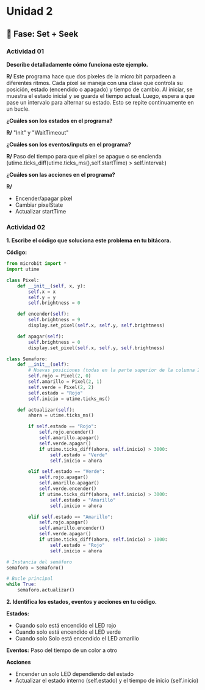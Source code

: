 # Unidad 2

## 🔎 Fase: Set + Seek

### Actividad 01
**Describe detalladamente cómo funciona este ejemplo.**

**R/** Este programa hace que dos píxeles de la micro:bit parpadeen a diferentes ritmos. Cada píxel se maneja con una clase que controla su posición, estado (encendido o apagado) y tiempo de cambio. Al iniciar, se muestra el estado inicial y se guarda el tiempo actual. Luego, espera a que pase un intervalo para alternar su estado. Esto se repite continuamente en un bucle.

**¿Cuáles son los estados en el programa?**

**R/** 	"Init" y "WaitTimeout"

**¿Cuáles son los eventos/inputs en el programa?**

**R/** 	Paso del tiempo para que el pixel se apague o se encienda (utime.ticks_diff(utime.ticks_ms(),self.startTime) > self.interval:)

**¿Cuáles son las acciones en el programa?**

**R/** 
- Encender/apagar píxel
- Cambiar pixelState
- Actualizar startTime

### Actividad 02

**1. Escribe el código que soluciona este problema en tu bitácora.**

**Código:**
``` py
from microbit import *
import utime

class Pixel:
    def __init__(self, x, y):
        self.x = x
        self.y = y
        self.brightness = 0

    def encender(self):
        self.brightness = 9
        display.set_pixel(self.x, self.y, self.brightness)

    def apagar(self):
        self.brightness = 0
        display.set_pixel(self.x, self.y, self.brightness)

class Semaforo:
    def __init__(self):
        # Nuevas posiciones (todas en la parte superior de la columna 2)
        self.rojo = Pixel(2, 0)
        self.amarillo = Pixel(2, 1)
        self.verde = Pixel(2, 2)
        self.estado = "Rojo"
        self.inicio = utime.ticks_ms()

    def actualizar(self):
        ahora = utime.ticks_ms()

        if self.estado == "Rojo":
            self.rojo.encender()
            self.amarillo.apagar()
            self.verde.apagar()
            if utime.ticks_diff(ahora, self.inicio) > 3000:
                self.estado = "Verde"
                self.inicio = ahora

        elif self.estado == "Verde":
            self.rojo.apagar()
            self.amarillo.apagar()
            self.verde.encender()
            if utime.ticks_diff(ahora, self.inicio) > 3000:
                self.estado = "Amarillo"
                self.inicio = ahora

        elif self.estado == "Amarillo":
            self.rojo.apagar()
            self.amarillo.encender()
            self.verde.apagar()
            if utime.ticks_diff(ahora, self.inicio) > 1000:
                self.estado = "Rojo"
                self.inicio = ahora

# Instancia del semáforo
semaforo = Semaforo()

# Bucle principal
while True:
    semaforo.actualizar()
```

**2. Identifica los estados, eventos y acciones en tu código.**

**Estados:** 
- Cuando solo está encendido el LED rojo  
- Cuando solo está encendido el LED verde  
- Cuando solo Solo está encendido el LED amarillo

**Eventos:**
Paso del tiempo de un color a otro

**Acciones**
- Encender un solo LED dependiendo del estado
- Actualizar el estado interno (self.estado) y el tiempo de inicio (self.inicio)



